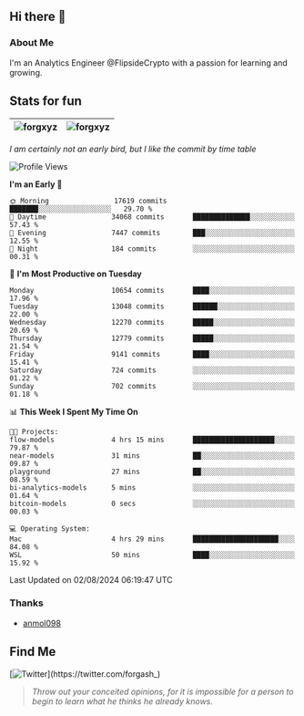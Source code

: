 ## Hi there 👋

### About Me

I'm an Analytics Engineer @FlipsideCrypto with a passion for learning and growing.
  
## Stats for fun

| <img align="center" src="https://github-readme-streak-stats.herokuapp.com/?user=forgxyz&theme=tokyonight" alt="forgxyz" /> | <img align="center" src="https://github-readme-stats.vercel.app/api?username=forgxyz&theme=tokyonight&show_icons=true" alt="forgxyz" /> |
| ------------- |------------- |

*I am certainly not an early bird, but I like the commit by time table*  

<!--START_SECTION:waka-->
![Profile Views](http://img.shields.io/badge/Profile%20Views-4-blue)

**I'm an Early 🐤** 

```text
🌞 Morning                17619 commits       ███████░░░░░░░░░░░░░░░░░░   29.70 % 
🌆 Daytime                34068 commits       ██████████████░░░░░░░░░░░   57.43 % 
🌃 Evening                7447 commits        ███░░░░░░░░░░░░░░░░░░░░░░   12.55 % 
🌙 Night                  184 commits         ░░░░░░░░░░░░░░░░░░░░░░░░░   00.31 % 
```
📅 **I'm Most Productive on Tuesday** 

```text
Monday                   10654 commits       ████░░░░░░░░░░░░░░░░░░░░░   17.96 % 
Tuesday                  13048 commits       ██████░░░░░░░░░░░░░░░░░░░   22.00 % 
Wednesday                12270 commits       █████░░░░░░░░░░░░░░░░░░░░   20.69 % 
Thursday                 12779 commits       █████░░░░░░░░░░░░░░░░░░░░   21.54 % 
Friday                   9141 commits        ████░░░░░░░░░░░░░░░░░░░░░   15.41 % 
Saturday                 724 commits         ░░░░░░░░░░░░░░░░░░░░░░░░░   01.22 % 
Sunday                   702 commits         ░░░░░░░░░░░░░░░░░░░░░░░░░   01.18 % 
```


📊 **This Week I Spent My Time On** 

```text
🐱‍💻 Projects: 
flow-models              4 hrs 15 mins       ████████████████████░░░░░   79.87 % 
near-models              31 mins             ██░░░░░░░░░░░░░░░░░░░░░░░   09.87 % 
playground               27 mins             ██░░░░░░░░░░░░░░░░░░░░░░░   08.59 % 
bi-analytics-models      5 mins              ░░░░░░░░░░░░░░░░░░░░░░░░░   01.64 % 
bitcoin-models           0 secs              ░░░░░░░░░░░░░░░░░░░░░░░░░   00.03 % 

💻 Operating System: 
Mac                      4 hrs 29 mins       █████████████████████░░░░   84.08 % 
WSL                      50 mins             ████░░░░░░░░░░░░░░░░░░░░░   15.92 % 
```


 Last Updated on 02/08/2024 06:19:47 UTC
<!--END_SECTION:waka-->

### Thanks
 - [anmol098](https://github.com/anmol098/waka-readme-stats/)
  
## Find Me
[![Twitter](https://img.shields.io/twitter/url/https/twitter.com/forgash_.svg?style=social&label=Follow%20%40forgash_)](https://twitter.com/forgash_)


> *Throw out your conceited opinions, for it is impossible for a person to begin to learn what he thinks he already knows.* 
